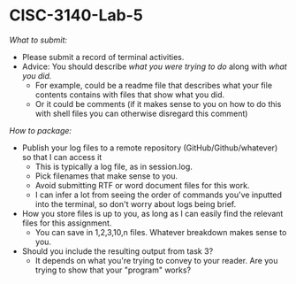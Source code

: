 # CISC-3140-Lab-5
*What to submit:* 

- Please submit a record of terminal activities.
- Advice: You should describe *what you were trying to do* along with *what you did.*
    - For example, could be a readme file that describes what your file contents contains with files that show what you did.
    - Or it could be comments (if it makes sense to you on how to do this with shell files you can otherwise disregard this comment)

*How to package:*

- Publish your log files to a remote repository (GitHub/Github/whatever) so that I can access it
    - This is typically a log file, as in session.log.
    - Pick filenames that make sense to you.
    - Avoid submitting RTF or word document files for this work.
    - I can infer a lot from seeing the order of commands you've inputted into the terminal, so don't worry about logs being brief.
- How you store files is up to you, as long as I can easily find the relevant files for this assignment.
    - You can save in 1,2,3,10,n files. Whatever breakdown makes sense to you.
- Should you include the resulting output from task 3?
    - It depends on what you're trying to convey to your reader. Are you trying to show that your "program" works?
